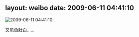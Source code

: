 layout: weibo
date: 2009-06-11 04:41:10
---
<meta name="referrer" content="no-referrer" />

<img src="/images/renren.ico" style="float: left;"/>2009-06-11 04:41:10

又见鱼肚白……

